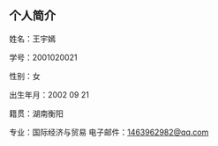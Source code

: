 ## 个人简介

姓名：王宇嫣 

学号：2001020021

性别：女 

出生年月：2002 09 21 

籍贯：湖南衡阳 


专业：国际经济与贸易 
电子邮件：1463962982@qq.com



